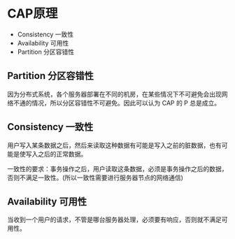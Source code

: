 # CAP原理

- Consistency 一致性
- Availability 可用性
- Partition 分区容错性

## Partition 分区容错性

​		因为分布式系统，各个服务器部署在不同的机房，在某些情况下不可避免会出现网络不通的情况，所以分区容错性不可避免。因此可以认为 CAP 的 P 总是成立。

## Consistency 一致性

​		用户写入某条数据之后，然后来读取这种数据有可能是写入之前的脏数据，也有可能是使写入之后的正常数据。

​		一致性的要求：事务操作之后，用户读取这条数据，必须是事务操作之后的数据，否则不满足一致性。(所以一致性需要进行服务器节点的网络通信)

## Availability 可用性

​		当收到一个用户的请求，不管是哪台服务器处理，必须要有响应，否则就不满足可用性。

